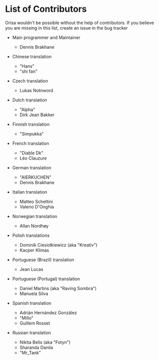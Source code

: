 # List of Contributors

Orisa wouldn't be possible without the help of contributors. If you believe you are missing in this list, create an issue in the bug tracker

* Main programmer and Maintainer
  * Dennis Brakhane

* Chinese translation
  * "Hans"
  * "shi fan"
  
* Czech translation
  * Lukas Notnword

* Dutch translation
  * "Alpha"
  * Dirk Jean Bakker

* Finnish translation
  * "Simpukka"

* French translation
  * "Diable Dk"
  * Léo Clauzure

* German translation
  * "AIERKUCHEN"
  * Dennis Brakhane

* Italian translation
  * Matteo Schettini
  * Valerio D'Onghia

* Norwegian translation
  * Allan Nordhøy

* Polish translations
  * Dominik Ciesiołkiewicz (aka "Kreativ")
  * Kacper Klimas

* Portuguese (Brazil) translation
  * Jean Lucas

* Portuguese (Portugal) translation
  * Daniel Martins (aka "Raving Sombra")
  * Manuela Silva

* Spanish translation
  * Adrián Hernández González
  * "Millo"
  * Guillem Rosset

* Russian translation
  * Nikita Belis (aka "Fotyn")
  * Sharanda Danila
  * "Mr_Tank"




